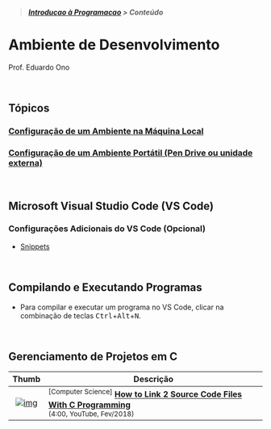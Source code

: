 > <h5><a href="https://github.com/eduardo-ono/Introducao-a-Programacao">Introducao à Programacao</a> > Conteúdo</h5>

# Ambiente de Desenvolvimento

Prof. Eduardo Ono

<br>

## Tópicos

### [Configuração de um Ambiente na Máquina Local](./local.md)

### [Configuração de um Ambiente Portátil (Pen Drive ou unidade externa)](./pen-drive.md)

<br>

## Microsoft Visual Studio Code (VS Code)

### Configurações Adicionais do VS Code (Opcional)

* [Snippets](./vscode/README.md#snippets)

<br>

## Compilando e Executando Programas

* Para compilar e executar um programa no VS Code, clicar na combinação de teclas <kbd>Ctrl</kbd>+<kbd>Alt</kbd>+<kbd>N</kbd>.

<br>

## Gerenciamento de Projetos em C

| Thumb | Descrição |
| :-: | --- |
| [![img](https://img.youtube.com/vi/IUylyTdX_8A/default.jpg)](https://www.youtube.com/watch?v=IUylyTdX_8A) | <sup>[Computer Science]</sup> [__How to Link 2 Source Code Files With C Programming__](https://www.youtube.com/watch?v=IUylyTdX_8A)<br> <sub>(4:00, YouTube, Fev/2018)</sub>

<br>
